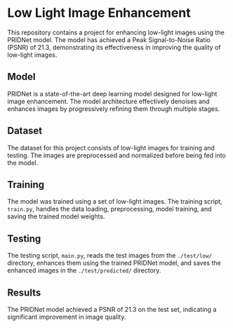 # Low Light Image Enhancement

This repository contains a project for enhancing low-light images using the PRIDNet model. The model has achieved a Peak Signal-to-Noise Ratio (PSNR) of 21.3, demonstrating its effectiveness in improving the quality of low-light images.

## Model
PRIDNet is a state-of-the-art deep learning model designed for low-light image enhancement. The model architecture effectively denoises and enhances images by progressively refining them through multiple stages.

## Dataset
The dataset for this project consists of low-light images for training and testing. The images are preprocessed and normalized before being fed into the model.

## Training
The model was trained using a set of low-light images. The training script, `train.py`, handles the data loading, preprocessing, model training, and saving the trained model weights.

## Testing
The testing script, `main.py`, reads the test images from the `./test/low/` directory, enhances them using the trained PRIDNet model, and saves the enhanced images in the `./test/predicted/` directory.

## Results
The PRIDNet model achieved a PSNR of 21.3 on the test set, indicating a significant improvement in image quality.




